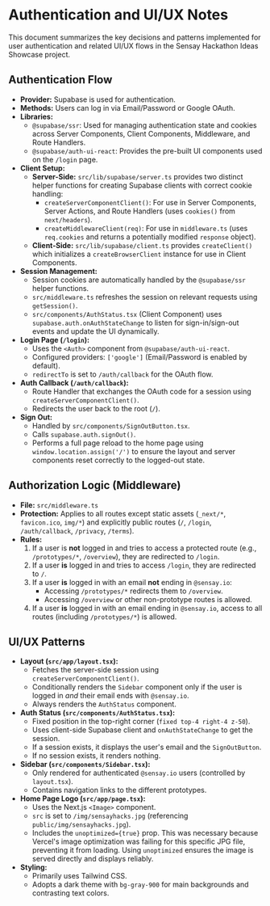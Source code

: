 # Authentication and UI/UX Notes

This document summarizes the key decisions and patterns implemented for user authentication and related UI/UX flows in the Sensay Hackathon Ideas Showcase project.

## Authentication Flow

- **Provider:** Supabase is used for authentication.
- **Methods:** Users can log in via Email/Password or Google OAuth.
- **Libraries:**
    - `@supabase/ssr`: Used for managing authentication state and cookies across Server Components, Client Components, Middleware, and Route Handlers.
    - `@supabase/auth-ui-react`: Provides the pre-built UI components used on the `/login` page.
- **Client Setup:**
    - **Server-Side:** `src/lib/supabase/server.ts` provides two distinct helper functions for creating Supabase clients with correct cookie handling:
        - `createServerComponentClient()`: For use in Server Components, Server Actions, and Route Handlers (uses `cookies()` from `next/headers`).
        - `createMiddlewareClient(req)`: For use in `middleware.ts` (uses `req.cookies` and returns a potentially modified `response` object).
    - **Client-Side:** `src/lib/supabase/client.ts` provides `createClient()` which initializes a `createBrowserClient` instance for use in Client Components.
- **Session Management:**
    - Session cookies are automatically handled by the `@supabase/ssr` helper functions.
    - `src/middleware.ts` refreshes the session on relevant requests using `getSession()`.
    - `src/components/AuthStatus.tsx` (Client Component) uses `supabase.auth.onAuthStateChange` to listen for sign-in/sign-out events and update the UI dynamically.
- **Login Page (`/login`):**
    - Uses the `<Auth>` component from `@supabase/auth-ui-react`.
    - Configured providers: `['google']` (Email/Password is enabled by default).
    - `redirectTo` is set to `/auth/callback` for the OAuth flow.
- **Auth Callback (`/auth/callback`):**
    - Route Handler that exchanges the OAuth code for a session using `createServerComponentClient()`.
    - Redirects the user back to the root (`/`).
- **Sign Out:**
    - Handled by `src/components/SignOutButton.tsx`.
    - Calls `supabase.auth.signOut()`.
    - Performs a full page reload to the home page using `window.location.assign('/')` to ensure the layout and server components reset correctly to the logged-out state.

## Authorization Logic (Middleware)

- **File:** `src/middleware.ts`
- **Protection:** Applies to all routes except static assets (`_next/*`, `favicon.ico`, `img/*`) and explicitly public routes (`/`, `/login`, `/auth/callback`, `/privacy`, `/terms`).
- **Rules:**
    1. If a user is **not** logged in and tries to access a protected route (e.g., `/prototypes/*`, `/overview`), they are redirected to `/login`.
    2. If a user **is** logged in and tries to access `/login`, they are redirected to `/`.
    3. If a user **is** logged in with an email **not** ending in `@sensay.io`:
        - Accessing `/prototypes/*` redirects them to `/overview`.
        - Accessing `/overview` or other non-prototype routes is allowed.
    4. If a user **is** logged in with an email ending in `@sensay.io`, access to all routes (including `/prototypes/*`) is allowed.

## UI/UX Patterns

- **Layout (`src/app/layout.tsx`):**
    - Fetches the server-side session using `createServerComponentClient()`.
    - Conditionally renders the `Sidebar` component only if the user is logged in *and* their email ends with `@sensay.io`.
    - Always renders the `AuthStatus` component.
- **Auth Status (`src/components/AuthStatus.tsx`):**
    - Fixed position in the top-right corner (`fixed top-4 right-4 z-50`).
    - Uses client-side Supabase client and `onAuthStateChange` to get the session.
    - If a session exists, it displays the user's email and the `SignOutButton`.
    - If no session exists, it renders nothing.
- **Sidebar (`src/components/Sidebar.tsx`):**
    - Only rendered for authenticated `@sensay.io` users (controlled by `layout.tsx`).
    - Contains navigation links to the different prototypes.
- **Home Page Logo (`src/app/page.tsx`):**
    - Uses the Next.js `<Image>` component.
    - `src` is set to `/img/sensayhacks.jpg` (referencing `public/img/sensayhacks.jpg`).
    - Includes the `unoptimized={true}` prop. This was necessary because Vercel's image optimization was failing for this specific JPG file, preventing it from loading. Using `unoptimized` ensures the image is served directly and displays reliably.
- **Styling:**
    - Primarily uses Tailwind CSS.
    - Adopts a dark theme with `bg-gray-900` for main backgrounds and contrasting text colors.

